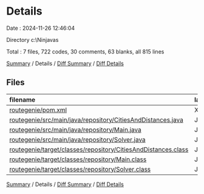 # Details

Date : 2024-11-26 12:46:04

Directory c:\\Ninjavas

Total : 7 files,  722 codes, 30 comments, 63 blanks, all 815 lines

[Summary](results.md) / Details / [Diff Summary](diff.md) / [Diff Details](diff-details.md)

## Files
| filename | language | code | comment | blank | total |
| :--- | :--- | ---: | ---: | ---: | ---: |
| [routegenie/pom.xml](/routegenie/pom.xml) | XML | 68 | 0 | 8 | 76 |
| [routegenie/src/main/java/repository/CitiesAndDistances.java](/routegenie/src/main/java/repository/CitiesAndDistances.java) | Java | 183 | 2 | 7 | 192 |
| [routegenie/src/main/java/repository/Main.java](/routegenie/src/main/java/repository/Main.java) | Java | 88 | 10 | 15 | 113 |
| [routegenie/src/main/java/repository/Solver.java](/routegenie/src/main/java/repository/Solver.java) | Java | 156 | 18 | 32 | 206 |
| [routegenie/target/classes/repository/CitiesAndDistances.class](/routegenie/target/classes/repository/CitiesAndDistances.class) | Java | 58 | 0 | 0 | 58 |
| [routegenie/target/classes/repository/Main.class](/routegenie/target/classes/repository/Main.class) | Java | 80 | 0 | 1 | 81 |
| [routegenie/target/classes/repository/Solver.class](/routegenie/target/classes/repository/Solver.class) | Java | 89 | 0 | 0 | 89 |

[Summary](results.md) / Details / [Diff Summary](diff.md) / [Diff Details](diff-details.md)